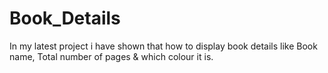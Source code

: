 # Book_Details

In my latest project i have shown that how to display book details like Book name, Total number of pages & which colour it is.
